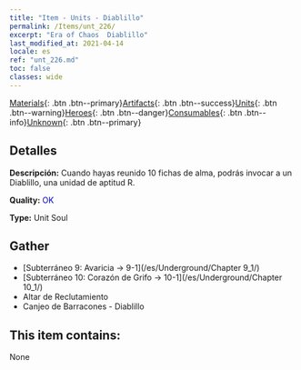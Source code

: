 ```yaml
---
title: "Item - Units - Diablillo"
permalink: /Items/unt_226/
excerpt: "Era of Chaos  Diablillo"
last_modified_at: 2021-04-14
locale: es
ref: "unt_226.md"
toc: false
classes: wide
---
```

 [Materials](/es/Items/){: .btn .btn--primary}[Artifacts](/es/Items/Artifacts/){: .btn .btn--success}[Units](/es/Items/Units/){: .btn .btn--warning}[Heroes](/es/Items/Heroes/){: .btn .btn--danger}[Consumables](/es/Items/Consumables/){: .btn .btn--info}[Unknown](/es/Items/Unknown/){: .btn .btn--primary}

## Detalles
 **Descripción:** Cuando hayas reunido 10 fichas de alma, podrás invocar a un Diablillo, una unidad de aptitud R.

 **Quality:** <span style="color: #0000CD">OK</span>

 **Type:** Unit Soul

## Gather

*    [Subterráneo 9: Avaricia -> 9-1](/es/Underground/Chapter 9_1/) 
*    [Subterráneo 10: Corazón de Grifo -> 10-1](/es/Underground/Chapter 10_1/) 
*    Altar de Reclutamiento 
*    Canjeo de Barracones - Diablillo 

## This item contains:

  None

